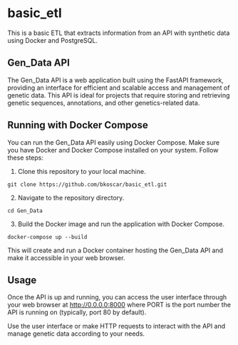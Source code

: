 # basic_etl
This is a basic ETL that extracts information from an API with synthetic data using Docker and PostgreSQL.


## Gen_Data API

The Gen_Data API is a web application built using the FastAPI framework, providing an interface for efficient and scalable access and management of genetic data. This API is ideal for projects that require storing and retrieving genetic sequences, annotations, and other genetics-related data.

## Running with Docker Compose

You can run the Gen_Data API easily using Docker Compose. Make sure you have Docker and Docker Compose installed on your system. Follow these steps:

1. Clone this repository to your local machine.

```
git clone https://github.com/bkoscar/basic_etl.git
```

2. Navigate to the repository directory.
```
cd Gen_Data
```
3. Build the Docker image and run the application with Docker Compose.
```
docker-compose up --build
```
This will create and run a Docker container hosting the Gen_Data API and make it accessible in your web browser.

## Usage

Once the API is up and running, you can access the user interface through your web browser at http://0.0.0.0:8000  where PORT is the port number the API is running on (typically, port 80 by default).

Use the user interface or make HTTP requests to interact with the API and manage genetic data according to your needs.

